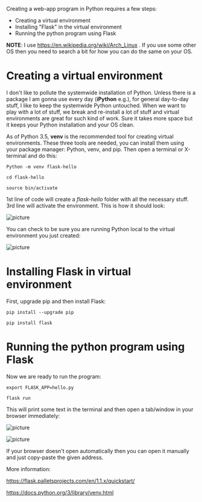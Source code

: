 Creating a web-app program in Python requires a few steps:
 - Creating a virtual environment
 - Installing "Flask" in the virtual environment
 - Running the python program using Flask
 

**NOTE**: I use https://en.wikipedia.org/wiki/Arch_Linux . If you use some other OS then you need to search a bit for how you can do the same on your OS.  

 
 # Creating a virtual environment
 
 I don't like to pollute the systemwide installation of Python. Unless there is a package I am gonna use every day (**iPython** e.g.), for general day-to-day stuff, 
 I like to keep the systemwide Python untouched. When we want to play with a lot of stuff, we break and re-install a lot of stuff and virtual environments are great for such kind of work. Sure it takes more space but it keeps your Python installation and your OS clean. 
 
 As of Python 3.5, **venv** is the recommended tool for creating virtual environments. These three tools are needed, you can install them using your package manager: Python, venv, and pip. Then open a terminal or X-terminal and do this:
 
 `Python -m venv flask-hello`
 
 `cd flask-hello`
 
 `source bin/activate`
 
1st line of code will create a *flask-hello* folder with all the necessary stuff. 3rd line will activate the environment. This is how it should look:

![picture](https://i.postimg.cc/mrrrNtwK/Screenshot-from-2020-10-16-22-50-20.png)

You can check to be sure you are running Python local to the virtual environment you just created:

![picture](https://i.postimg.cc/J73G8VG6/Screenshot-from-2020-10-16-22-51-39.png)




# Installing Flask in virtual environment
First, upgrade pip and then install Flask:

`pip install --upgrade pip`

`pip install flask`


# Running the python program using Flask
Now we are ready to run the program:

`export FLASK_APP=hello.py`

`flask run`

This will print some text in the terminal and then open a tab/window in your browser immediately:

![picture](https://i.postimg.cc/bwRvXQrZ/Screenshot-from-2020-10-16-23-20-06.png)

![picture](https://i.postimg.cc/FKRN28w6/Screenshot-from-2020-10-16-23-21-37.png)

If your browser doesn't open automatically then you can open it manually and just copy-paste the given address. 


 More information:

 https://flask.palletsprojects.com/en/1.1.x/quickstart/
 
 https://docs.python.org/3/library/venv.html


